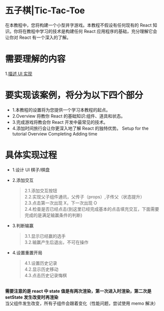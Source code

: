 # 五子棋|Tic-Tac-Toe

在本教程中，您将构建一个小型井字游戏。本教程不假设有任何现有的 React 知识。你将在教程中学习的技术是构建任何 React 应用程序的基础，充分理解它会让你对 React 有一个深入的了解。

# 需要理解的内容

1.[描述 UI 实现](https://zh-hans.react.dev/learn/describing-the-ui)

# 要实现该案例，将分为以下四个部分

- 1.本教程的设置将为您提供一个学习本教程的起点。
- 2.Overview 将教你 React 的基础知识:组件、道具和状态。
- 3.完成游戏将教会你 React 开发中最常见的技术。
- 4.添加时间旅行会让你更深入地了解 React 的独特优势。 Setup for the tutorial Overview Completing Adding time

# 具体实现过程

- 1.设计 UI 棋子/棋盘
- 2.添加交互

  > 2.1.添加交互按钮 <br> 2.2.实现父子组件通讯，父传子（props）,子传父（状态提升） <br>2.3.点击第一次出现 X，下一次出现 O <br>2.4.检查是否已经点击(到这里已经完成基本的点击填充交互，下面需要完成的是满足输赢条件的判断)

- 3.判断输赢

  > 3.1.显示已经赢的选手 <br>3.2.输赢产生后退出，不可在操作

- 4.设置重置开局
  > 4.1.设置历史记录 <br>4.2.显示历史移动 <br>4.3.点击历史记录悔棋

<br>**需要注意的是 react 中 state 值是有两次渲染，第一次进入时渲染，第二次是 setState 发生改变时再渲染** <br>当父组件发生改变，所有子组件会跟着变化（性能问题，尝试使用 memo 解决）

```js

```
